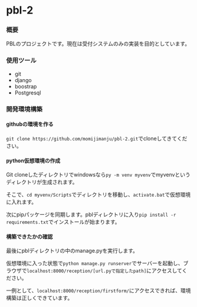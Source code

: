 # pbl-2

### 概要

PBLのプロジェクトです。現在は受付システムのみの実装を目的としています。

### 使用ツール

- git
- django
- boostrap
- Postgresql

### 開発環境構築

#### githubの環境を作る

`git clone https://github.com/momijimanju/pbl-2.git`でcloneしてきてください。

#### python仮想環境の作成

Git cloneしたディレクトリでwindowsなら`py -m venv myvenv`でmyvenvというディレクトリが生成されます。

そこで、`cd myvenv/Scripts`でディレクトリを移動し、`activate.bat`で仮想環境に入れます。

次にpipパッケージを同期します。pblディレクトリに入り`pip install -r requirements.txt`でインストールが始まります。

#### 構築できたかの確認

最後にpblディレクトリの中のmanage.pyを実行します。

仮想環境に入った状態で`python manage.py runserver`でサーバーを起動し、ブラウザで`localhost:8000/reception/[url.pyで指定したpath]`にアクセスしてください。

一例として、`localhost:8000/reception/firstform/`にアクセスできれば、環境構築は正しくできています。



